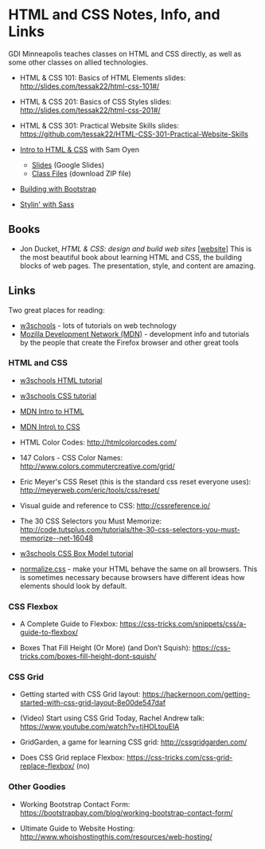 # HTML and CSS Notes, Info, and Links

GDI Minneapolis teaches classes on HTML and CSS directly, as well as
some other classes on allied technologies.

* HTML &amp; CSS 101: Basics of HTML Elements slides: <http://slides.com/tessak22/html-css-101#/>
* HTML &amp; CSS 201: Basics of CSS Styles slides: <http://slides.com/tessak22/html-css-201#/>
* HTML &amp; CSS 301: Practical Website Skills slides: <https://github.com/tessak22/HTML-CSS-301-Practical-Website-Skills>

* [Intro to HTML &amp; CSS](https://drive.google.com/drive/folders/0BxO-Hb17x-SGa2xtTzAwNDJJSGM?usp=sharing) with Sam Oyen
  - [Slides](https://docs.google.com/presentation/d/1ITsfv7TE6IUEK-svSykgbgn398t6VFNgvyWe_IcKVM4/edit#slide=id.g24607cd713_0_157) (Google Slides)
  - [Class Files](class_files.zip) (download ZIP file)

* [Building with Bootstrap](BuildingWithBootstrap.md)
* [Stylin' with Sass](StylinWithSass.md)

## Books

* Jon Ducket, _HTML &amp; CSS: design and build web sites_ [[website](http://www.htmlandcssbook.com/)] This is the most beautiful book about learning HTML and CSS, the building blocks of web pages. The presentation, style, and content are amazing.

## Links

Two great places for reading:

* [w3schools](https://www.w3schools.com/) - lots of tutorials on web technology
* [Mozilla Development Network (MDN)](https://developer.mozilla.org/en-US/) - development info and tutorials by the people that create the Firefox browser and other great tools

### HTML and CSS

* [w3schools HTML tutorial](https://www.w3schools.com/html/default.asp)

* [w3schools CSS tutorial](https://www.w3schools.com/css/default.asp)

* [MDN Intro to HTML](https://developer.mozilla.org/en-US/docs/Learn/HTML/Introduction_to_HTML)

* [MDN Intro\ to CSS](https://developer.mozilla.org/en-US/docs/Learn/CSS/Introduction_to_CSS)

* HTML Color Codes: <http://htmlcolorcodes.com/>

* 147 Colors - CSS Color Names: <http://www.colors.commutercreative.com/grid/>

* Eric Meyer's CSS Reset (this is the standard css reset everyone
  uses): <http://meyerweb.com/eric/tools/css/reset/>

* Visual guide and reference to CSS: <http://cssreference.io/>

* The 30 CSS Selectors you Must Memorize: <http://code.tutsplus.com/tutorials/the-30-css-selectors-you-must-memorize--net-16048>

* [w3schools CSS Box Model tutorial](https://www.w3schools.com/css/css_boxmodel.asp)

* [normalize.css](https://github.com/necolas/normalize.css) - make your HTML behave the same on all browsers. This is sometimes necessary because browsers have different ideas how elements should look by default.

### CSS Flexbox

* A Complete Guide to
  Flexbox: <https://css-tricks.com/snippets/css/a-guide-to-flexbox/>

* Boxes That Fill Height (Or More) (and Don’t Squish): <https://css-tricks.com/boxes-fill-height-dont-squish/>


### CSS Grid

* Getting started with CSS Grid
  layout:
  <https://hackernoon.com/getting-started-with-css-grid-layout-8e00de547daf>

* (Video) Start using CSS Grid Today, Rachel Andrew
  talk: <https://www.youtube.com/watch?v=tjHOLtouElA>

* GridGarden, a game for learning CSS grid: <http://cssgridgarden.com/>

* Does CSS Grid replace
  Flexbox: <https://css-tricks.com/css-grid-replace-flexbox/> (no)

### Other Goodies

* Working Bootstrap Contact
  Form:
  <https://bootstrapbay.com/blog/working-bootstrap-contact-form/>

* Ultimate Guide to Website
  Hosting: <http://www.whoishostingthis.com/resources/web-hosting/>
